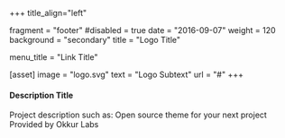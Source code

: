 +++
title_align="left"

fragment = "footer"
#disabled = true
date = "2016-09-07"
weight = 120
background = "secondary"
title = "Logo Title"

menu_title = "Link Title"

[asset]
  image = "logo.svg"
  text = "Logo Subtext"
  url = "#"
+++

#### Description Title

Project description such as:
Open source theme for your next project
Provided by Okkur Labs

